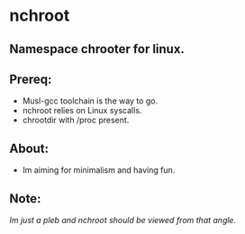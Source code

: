 # nchroot
## Namespace chrooter for linux.

## Prereq:

* Musl-gcc toolchain is the way to go.
* nchroot relies on Linux syscalls.
* chrootdir with /proc present.

## About:

* Im aiming for minimalism and having fun.

## Note:

*Im just a pleb and nchroot should be viewed from that angle.*

